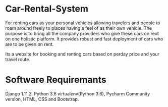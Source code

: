 # Car-Rental-System

For renting cars as your personal vehicles allowing travelers and people to roam around freely to places having a feel of as their own vehicle.
The purpose is to bring all the company providers  who give these cars on rent on one holistic platform.
It  provides robust and fast deployment of cars who are to be given on rent.

Its a website for booking and renting cars based on perday price and your travel route. 

# Software Requiremants

Django 1.11.2, Python 3.6
virtualenv(Python 3.6), Pycharm Community version,
HTML, CSS and Bootstrap.
